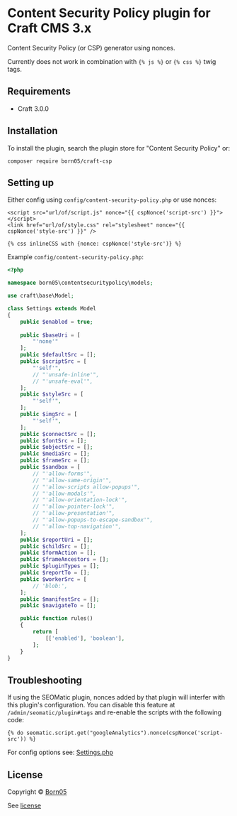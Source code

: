 # Content Security Policy plugin for Craft CMS 3.x

Content Security Policy (or CSP) generator using nonces.

Currently does not work in combination with `{% js %}` or `{% css %}` twig tags.

## Requirements

- Craft 3.0.0

## Installation

To install the plugin, search the plugin store for "Content Security Policy" or:

`composer require born05/craft-csp`

## Setting up

Either config using `config/content-security-policy.php` or use nonces:

```twig
<script src="url/of/script.js" nonce="{{ cspNonce('script-src') }}"></script>
<link href="url/of/style.css" rel="stylesheet" nonce="{{ cspNonce('style-src') }}" />

{% css inlineCSS with {nonce: cspNonce('style-src')} %}
```

Example `config/content-security-policy.php`:

```php
<?php

namespace born05\contentsecuritypolicy\models;

use craft\base\Model;

class Settings extends Model
{
    public $enabled = true;
    
    public $baseUri = [
        "'none'"
    ];
    public $defaultSrc = [];
    public $scriptSrc = [
        "'self'",
        // "'unsafe-inline'",
        // "'unsafe-eval'",
    ];
    public $styleSrc = [
        "'self'",
    ];
    public $imgSrc = [
        "'self'",
    ];
    public $connectSrc = [];
    public $fontSrc = [];
    public $objectSrc = [];
    public $mediaSrc = [];
    public $frameSrc = [];
    public $sandbox = [
        // "'allow-forms'",
        // "'allow-same-origin'",
        // "'allow-scripts allow-popups'",
        // "'allow-modals'",
        // "'allow-orientation-lock'",
        // "'allow-pointer-lock'",
        // "'allow-presentation'",
        // "'allow-popups-to-escape-sandbox'",
        // "'allow-top-navigation'",
    ];
    public $reportUri = [];
    public $childSrc = [];
    public $formAction = [];
    public $frameAncestors = [];
    public $pluginTypes = [];
    public $reportTo = [];
    public $workerSrc = [
        // 'blob:',
    ];
    public $manifestSrc = [];
    public $navigateTo = [];

    public function rules()
    {
        return [
            [['enabled'], 'boolean'],
        ];
    }
}
```

## Troubleshooting

If using the SEOMatic plugin, nonces added by that plugin will interfer with this plugin's configuration. You can disable this feature at `/admin/seomatic/plugin#tags` and re-enable the scripts with the following code:

```twig
{% do seomatic.script.get("googleAnalytics").nonce(cspNonce('script-src')) %}
```

For config options see: [Settings.php](https://github.com/born05/craft-csp/blob/master/src/models/Settings.php)

## License

Copyright © [Born05](https://www.born05.com/)

See [license](https://github.com/born05/craft-csp/blob/master/LICENSE.md)
